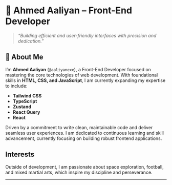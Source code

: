# 🚀 Ahmed Aaliyan – Front-End Developer

> *“Building efficient and user-friendly interfaces with precision and dedication.”*

## 👋 About Me

I’m **Ahmed Aaliyan** (`@aaliyanexe`), a Front-End Developer focused on mastering the core technologies of web development. With foundational skills in **HTML, CSS, and JavaScript**, I am currently expanding my expertise to include:  
- **Tailwind CSS**  
- **TypeScript**  
- **Zustand**  
- **React Query**  
- **React**  

Driven by a commitment to write clean, maintainable code and deliver seamless user experiences. I am dedicated to continuous learning and skill advancement, currently focusing on building robust frontend applications.

## Interests  

Outside of development, I am passionate about space exploration, football, and mixed martial arts, which inspire my discipline and perseverance.

---
